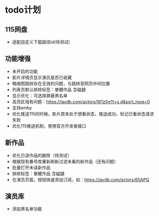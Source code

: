 # todo计划
## 115网盘
- 适配自定义下载路径id(待测试)

## 功能增强
- 未开启的功能
- 影片详情页显示演员是否已收藏
- 略缩图跳转存在无效的问题，与跳转至网页中间位置
- 列表页默认排除标签：單體作品 含磁鏈
- 显示优化：可选择屏蔽黑名单
- 高亮区域有问题：https://javdb.com/actors/W1z0g?t=s,d&sort_type=0
- 支持emby
- 优化推送115的时候，影片原本处于想看状态，推送成功，标记已看状态请求失败
- 优化115推送机制，使用官方开发者接口

## 新作品
- 优化已读作品的删除（待测试）
- 根据现有番号库重新刷新过滤未看的新作品（还有问题）
- 批量打开未读新作品
- 排除标签：單體作品 含磁鏈
- 在演员页面，按钮快速添加订阅，如：https://javdb.com/actors/65APQ
  
## 演员库
- 添加黑名单功能